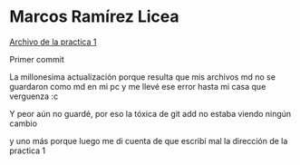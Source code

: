 # Marcos Ramírez Licea 
[Archivo de la practica 1](./practica-01.md)

Primer commit 

La millonesima actualización porque resulta que mis archivos md no se guardaron como md en mi pc y me llevé ese error hasta mi casa que verguenza :c 

Y peor aún no guardé, por eso la tóxica de git add no estaba viendo ningún cambio 

y uno más porque luego me di cuenta de que escribí mal la dirección de la practica 1
